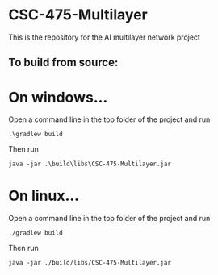 # CSC-475-Multilayer

This is the repository for the AI multilayer network project

## To build from source:

# On windows...
Open a command line in the top folder of the project and run

```
.\gradlew build
```

Then run

```
java -jar .\build\libs\CSC-475-Multilayer.jar
```

# On linux...
Open a command line in the top folder of the project and run

```
./gradlew build
```

Then run

```
java -jar ./build/libs/CSC-475-Multilayer.jar
```